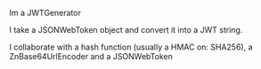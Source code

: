 Im a JWTGenerator

I take a JSONWebToken object and convert it into a JWT string.

I collaborate with a hash function (usually a HMAC on: SHA256), a ZnBase64UrlEncoder and a JSONWebToken